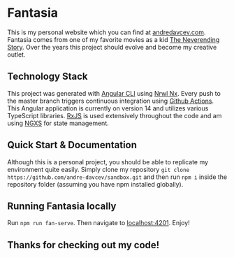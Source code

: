 # Fantasia

This is my personal website which you can find at [andredavcev.com](https://andredavcev.com/). Fantasia comes from one of my favorite movies as a kid [The Neverending Story](<https://en.wikipedia.org/wiki/The_NeverEnding_Story_(film)>). Over the years this project should evolve and become my creative outlet.

## Technology Stack

This project was generated with [Angular CLI](https://github.com/angular/angular-cli) using [Nrwl Nx](https://nrwl.io/nx). Every push to the master branch triggers continuous integration using [Github Actions](https://github.com/features/actions). This Angular application is currently on version 14 and utilizes various TypeScript libraries. [RxJS](https://rxjs.dev/) is used extensively throughout the code and am using [NGXS](https://ngxs.gitbook.io/ngxs) for state management.

## Quick Start & Documentation

Although this is a personal project, you should be able to replicate my environment quite easily. Simply clone my repository `git clone https://github.com/andre-davcev/sandbox.git` and then run `npm i` inside the repository folder (assuming you have npm installed globally).

## Running Fantasia locally

Run `npm run fan-serve`. Then navigate to [localhost:4201](http://localhost:4201/). Enjoy!

## Thanks for checking out my code!
